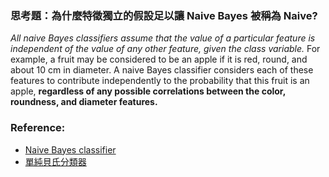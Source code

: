 ### 思考題：為什麼特徵獨立的假設足以讓 Naive Bayes 被稱為 Naive?
*All naive Bayes classifiers assume that the value of a particular feature is independent of the value of any other feature, given the class variable.* For example, a fruit may be considered to be an apple if it is red, round, and about 10 cm in diameter. A naive Bayes classifier considers each of these features to contribute independently to the probability that this fruit is an apple, **regardless of any possible correlations between the color, roundness, and diameter features.**

### Reference: 
- [Naive Bayes classifier](https://en.wikipedia.org/wiki/Naive_Bayes_classifier)
- [單純貝氏分類器](https://zh.wikipedia.org/wiki/%E6%9C%B4%E7%B4%A0%E8%B4%9D%E5%8F%B6%E6%96%AF%E5%88%86%E7%B1%BB%E5%99%A8)
